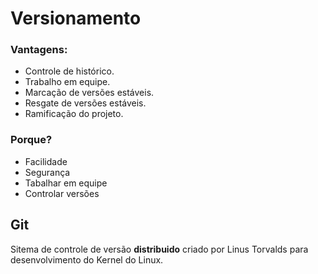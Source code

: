 # Versionamento

### Vantagens:

- Controle de histórico.
- Trabalho em equipe.
- Marcação de versões estáveis.
- Resgate de versões estáveis.
- Ramificação do projeto.

### Porque?

- Facilidade
- Segurança
- Tabalhar em equipe
- Controlar versões

## Git

Sitema de controle de versão **distribuido** criado por Linus Torvalds para desenvolvimento do Kernel do Linux.
